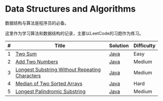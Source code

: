 # Data Structures and Algorithms

数据结构与算法是程序员的必备。

这里作为学习算法和数据结构的记录，主要以LeetCode的习题作为练习。

| # |  Title  | Solution | Difficulty | 
| ---- | ----- | ---- | --- |
| 1 | [Two Sum](https://leetcode.com/problems/two-sum) | [Java](https://github.com/PoacherBro/dsa/blob/master/src/main/java/leetcode/TwoSum.java) | Easy |
| 2 | [Add Two Numbers](https://leetcode.com/problems/add-two-numbers) | [Java](https://github.com/PoacherBro/dsa/blob/master/src/main/java/leetcode/AddTwoNumbers.java) | Medium |
| 3 | [Longest Substring Without Repeating Characters](https://leetcode.com/problems/longest-substring-without-repeating-characters) | [Java](https://github.com/PoacherBro/dsa/blob/master/src/main/java/leetcode/LongestSubstring.java) | Medium |
| 4 | [Median of Two Sorted Arrays](https://leetcode.com/problems/median-of-two-sorted-arrays) | [Java](https://github.com/PoacherBro/dsa/blob/master/src/main/java/leetcode/MedianOfTwoArrays.java) | Hard |
| 5 | [Longest Palindromic Substring](https://leetcode.com/problems/longest-palindromic-substring) | [Java](https://github.com/PoacherBro/dsa/blob/master/src/main/java/leetcode/N005_LongestPalindromicSubstr.java) | Medium |
